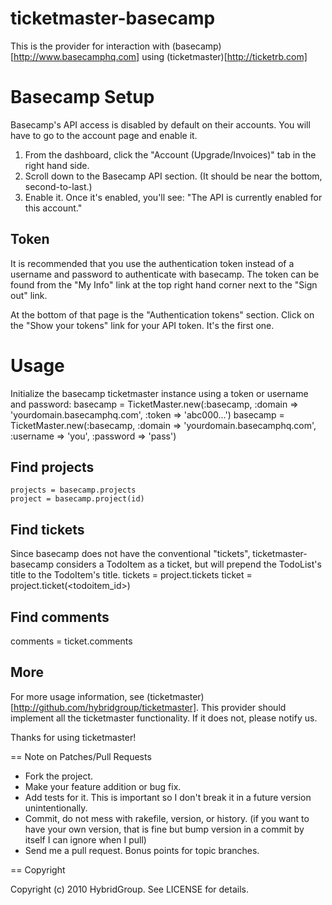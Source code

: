 # ticketmaster-basecamp

This is the provider for interaction with (basecamp)[http://www.basecamphq.com] using (ticketmaster)[http://ticketrb.com]

# Basecamp Setup

Basecamp's API access is disabled by default on their accounts. You will have to go to the account page and enable it.

1. From the dashboard, click the "Account (Upgrade/Invoices)" tab in the right hand side.
2. Scroll down to the Basecamp API section. (It should be near the bottom, second-to-last.)
3. Enable it. Once it's enabled, you'll see: "The API is currently enabled for this account."

## Token

It is recommended that you use the authentication token instead of a username and password to authenticate with basecamp. The token can be found from the "My Info" link at the top right hand corner next to the "Sign out" link.

At the bottom of that page is the "Authentication tokens" section. Click on the "Show your tokens" link for your API token. It's the first one.

# Usage

Initialize the basecamp ticketmaster instance using a token or username and password:
    basecamp = TicketMaster.new(:basecamp, :domain => 'yourdomain.basecamphq.com', :token => 'abc000...')
    basecamp = TicketMaster.new(:basecamp, :domain => 'yourdomain.basecamphq.com', :username => 'you', :password => 'pass')

## Find projects

    projects = basecamp.projects
    project = basecamp.project(id)

## Find tickets

Since basecamp does not have the conventional "tickets", ticketmaster-basecamp considers a TodoItem as a ticket, but will prepend the TodoList's title to the TodoItem's title.
    tickets = project.tickets
    ticket = project.ticket(<todoitem_id>)

## Find comments

   comments = ticket.comments

## More

For more usage information, see (ticketmaster)[http://github.com/hybridgroup/ticketmaster]. This provider should implement all the ticketmaster functionality. If it does not, please notify us.

Thanks for using ticketmaster!

== Note on Patches/Pull Requests
 
* Fork the project.
* Make your feature addition or bug fix.
* Add tests for it. This is important so I don't break it in a
  future version unintentionally.
* Commit, do not mess with rakefile, version, or history.
  (if you want to have your own version, that is fine but bump version in a commit by itself I can ignore when I pull)
* Send me a pull request. Bonus points for topic branches.

== Copyright

Copyright (c) 2010 HybridGroup. See LICENSE for details.
